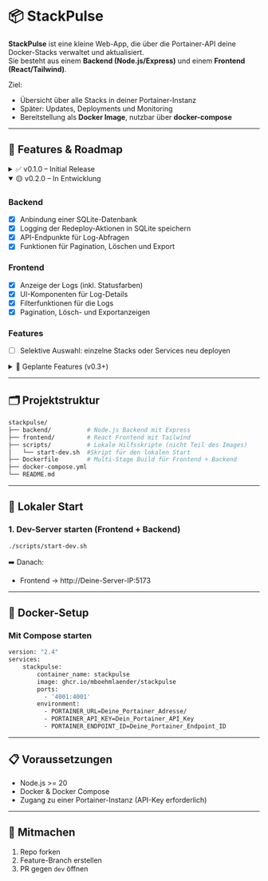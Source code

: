 # 📦 StackPulse

**StackPulse** ist eine kleine Web-App, die über die Portainer-API deine Docker-Stacks verwaltet und aktualisiert.  
Sie besteht aus einem **Backend (Node.js/Express)** und einem **Frontend (React/Tailwind)**.  

Ziel:  
- Übersicht über alle Stacks in deiner Portainer-Instanz  
- Später: Updates, Deployments und Monitoring  
- Bereitstellung als **Docker Image**, nutzbar über **docker-compose**  

---

## 🚀 Features & Roadmap

<details>
  <summary>✅ v0.1.0 – Initial Release</summary>

- Projektstruktur mit Frontend & Backend  
- Lokales Startskript (`scripts/start-dev.sh`)  
- Frontend zeigt Stacks an (über Backend)  
- API-Verbindung zu Portainer  
- Stack Redeploy  
- Bereitstellung eines Docker Images über GHCR  

</details>

<details open>
  <summary>🟡 v0.2.0 – In Entwicklung</summary>

### Backend
- [x] Anbindung einer SQLite-Datenbank  
- [x] Logging der Redeploy-Aktionen in SQLite speichern  
- [x] API-Endpunkte für Log-Abfragen  
- [x] Funktionen für Pagination, Löschen und Export 

### Frontend
- [x] Anzeige der Logs (inkl. Statusfarben)  
- [x] UI-Komponenten für Log-Details  
- [x] Filterfunktionen für die Logs
- [x] Pagination, Lösch- und Exportanzeigen

### Features
- [ ] Selektive Auswahl: einzelne Stacks oder Services neu deployen  

</details>

<details>
  <summary>🔮 Geplante Features (v0.3+)</summary>

- Notifications (z. B. via Webhooks oder Mail)  
- Authentifizierung & Benutzerverwaltung  
- Monitoring (Status, CPU/RAM)  
- Verbesserte UI/UX  

</details>


---

## 🗂️ Projektstruktur

```bash
stackpulse/
├── backend/          # Node.js Backend mit Express
├── frontend/         # React Frontend mit Tailwind
├── scripts/          # Lokale Hilfsskripte (nicht Teil des Images)
│   └── start-dev.sh  #Skript für den lokalen Start
├── Dockerfile        # Multi-Stage Build für Frontend + Backend
├── docker-compose.yml
└── README.md
```

---

## 🔧 Lokaler Start

### 1. Dev-Server starten (Frontend + Backend)
```bash
./scripts/start-dev.sh
```

➡️ Danach:  
- Frontend → http://Deine-Server-IP:5173  

---

## 🐳 Docker-Setup

### Mit Compose starten
```bash
version: "2.4"
services:
    stackpulse:
        container_name: stackpulse
        image: ghcr.io/mboehmlaender/stackpulse
        ports:
          - '4001:4001'
        environment:
          - PORTAINER_URL=Deine_Portainer_Adresse/
          - PORTAINER_API_KEY=Dein_Portainer_API_Key
          - PORTAINER_ENDPOINT_ID=Deine_Portainer_Endpoint_ID
```

---

## 📋 Voraussetzungen

- Node.js >= 20  
- Docker & Docker Compose  
- Zugang zu einer Portainer-Instanz (API-Key erforderlich)

---

## 🤝 Mitmachen

1. Repo forken  
2. Feature-Branch erstellen  
3. PR gegen `dev` öffnen  
